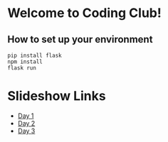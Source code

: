 # Welcome to Coding Club!

## How to set up your environment
```
pip install flask
npm install 
flask run
```

# Slideshow Links
* [Day 1](https://docs.google.com/presentation/d/1T-Gxqmrc1VW4WTQiBOzuDgxkDBdeeFu5wCkhd3xNiD4/edit?usp=sharing)
* [Day 2](https://docs.google.com/presentation/d/1Sf3OVx6FYejkJT2wrbcRxieao9MVtDt8p8Qy4_jZu4o/edit?usp=sharing)
* [Day 3](https://docs.google.com/presentation/d/150riq5w9GrkLLmKGkHGAbyc6wvjhPxIFXeXg8ah_HPo/edit?usp=sharing)
